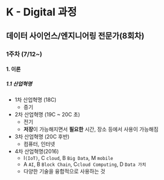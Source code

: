 # K - Digital 과정

## 데이터 사이언스/엔지니어링 전문가(8회차)



### 1주차 (7/12~)

#### 1. 이론

##### 1.1 산업혁명

- 1차 산업혁명 (18C) 
  - 증기
- 2차 산업혁명 (19C ~ 20C 초)
  - 전기
  - **저장**이 가능해지면서 **필요한** 시간, 장소 등에서 사용이 가능해짐
- 3차 산업혁명 (20C 후반)
  - 컴퓨터, 인터넷
- 4차 산업혁명(2016)
  - I`(IoT)`, C `cloud`, B `Big Data`, M `mobile`
  - A `AI`, B `Block Chain`,  C`cloud Computing`, D `Data 가치`
  - 다양한 기술을 융합적으로 사용하는 것